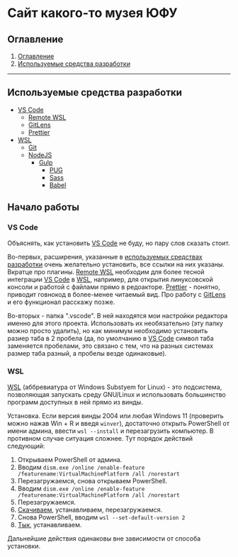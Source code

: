 # Сайт какого-то музея ЮФУ

## Оглавление

1. [Оглавление](#оглавление)
2. [Используемые средства разработки](#используемые-средства-разработки)

---

## Используемые средства разработки

- [VS Code](https://code.visualstudio.com/ 'Текстовый редактор')
  - [Remote WSL](https://marketplace.visualstudio.com/items?itemName=ms-vscode-remote.remote-wsl 'Расширение для интеграции WSL в VS Code')
  - [GitLens](https://marketplace.visualstudio.com/items?itemName=eamodio.gitlens 'Расширение, добавляющее новые функции для работы с Git в VS Code')
  - [Prettier](https://marketplace.visualstudio.com/items?itemName=esbenp.prettier-vscode 'Форматирует код, приводя его в надлежащий вид')
- [WSL](https://docs.microsoft.com/ru-ru/windows/wsl/ 'Подсистема Linux для Windows')
  - [Git](https://git-scm.com/ 'Система контроля версий')
  - [NodeJS](https://nodejs.org/ru/ 'Окружение, позволяющее использовать JS вне браузеров')
    - [Gulp](https://gulpjs.com/ 'Таск раннер')
      - [PUG](https://pugjs.org/api/getting-started.html 'HTML препроцессор')
      - [Sass](https://sass-lang.com/ 'CSS препроцессор')
      - [Babel](https://babeljs.io/ 'JS компилятор, обеспечивающий совместимость новых версий ES со старыми браузерами')

## Начало работы

### VS Code

Объяснять, как установить [VS Code](https://code.visualstudio.com/ 'Текстовый редактор') не буду, но пару слов сказать стоит.

Во-первых, расширения, указанные в [используемых средствах разработки](#используемые-средства-разработки) очень желательно установить, все ссылки на них указаны. Вкратце про плагины. [Remote WSL](https://marketplace.visualstudio.com/items?itemName=ms-vscode-remote.remote-wsl 'Расширение для интеграции WSL в VS Code') необходим для более тесной интеграции [VS Code](https://code.visualstudio.com/ 'Текстовый редактор') в [WSL](https://docs.microsoft.com/ru-ru/windows/wsl/ 'Подсистема Linux для Windows'), например, для открытия линуксовской консоли и работой с файлами прямо в редоакторе. [Prettier](https://marketplace.visualstudio.com/items?itemName=esbenp.prettier-vscode 'Форматирует код, приводя его в надлежащий вид') - понятно, приводит говнокод в более-менее читаемый вид. Про работу с [GitLens](https://marketplace.visualstudio.com/items?itemName=eamodio.gitlens 'Расширение, добавляющее новые функции для работы с Git в VS Code') и его функционал расскажу позже.

Во-вторых - папка ".vscode". В ней находятся мои настройки редактора именно для этого проекта. Использовать их необязательно (эту папку можно просто удалить), но как минимум необходимо установить разиер таба в 2 пробела (да, по умолчанию в [VS Code](https://code.visualstudio.com/ 'Текстовый редактор') символ таба заменяется пробелами, это связано с тем, что на разных системах размер таба разный, а пробелы везде одинаковые).

### WSL

[WSL](https://docs.microsoft.com/ru-ru/windows/wsl/ 'Подсистема Linux для Windows') (аббревиатура от Windows Substyem for Linux) - это подсистема, позволяющая запускать среду GNU/Linux и использовать большинство программ доступных в ней прямо из винды.

Установка. Если версия винды 2004 или любая Windows 11 (проверить можно нажав Win + R и введя `winver`), достаточно открыть PowerShell от имени админа, ввести `wsl --install` и перезагрузить компьютер. В противном случае ситуация сложнее. Тут порядок действий следующий:

1. Открываем PowerShell от админа.
2. Вводим `dism.exe /online /enable-feature /featurename:VirtualMachinePlatform /all /norestart`
3. Перезагружаемся, снова открываем PowerShell.
4. Вводим `dism.exe /online /enable-feature /featurename:VirtualMachinePlatform /all /norestart`
5. Перезагружаемся.
6. [Скачиваем](https://wslstorestorage.blob.core.windows.net/wslblob/wsl_update_x64.msi), устанавливаем, перезагружаемся.
7. Снова PowerShell, вводим `wsl --set-default-version 2`
8. [Тык](https://www.microsoft.com/store/productId/9NBLGGH4MSV6), устанавливаем.

Дальнейшие действия одинаковы вне зависимости от способа установки.
